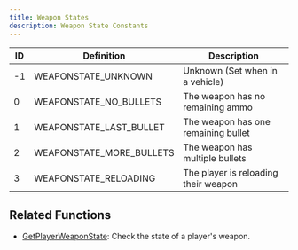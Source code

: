```yaml
---
title: Weapon States
description: Weapon State Constants
---
```


| ID  | Definition               | Description                          |
| --- | ------------------------ | ------------------------------------ |
| -1  | WEAPONSTATE_UNKNOWN      | Unknown (Set when in a vehicle)      |
| 0   | WEAPONSTATE_NO_BULLETS   | The weapon has no remaining ammo     |
| 1   | WEAPONSTATE_LAST_BULLET  | The weapon has one remaining bullet  |
| 2   | WEAPONSTATE_MORE_BULLETS | The weapon has multiple bullets      |
| 3   | WEAPONSTATE_RELOADING    | The player is reloading their weapon |

## Related Functions

- [GetPlayerWeaponState](../functions/GetPlayerWeaponState): Check the state of
  a player's weapon.
